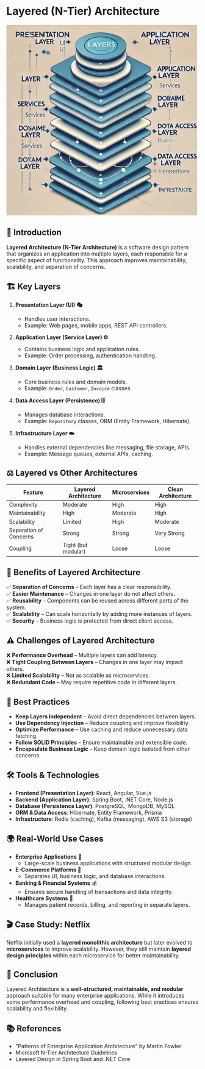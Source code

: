 # Layered (N-Tier) Architecture

<img src="layered.webp" alt="Layered (N-Tier) Architecture" width="500">

## 📌 Introduction
**Layered Architecture (N-Tier Architecture)** is a software design pattern that organizes an application into multiple layers, each responsible for a specific aspect of functionality. This approach improves maintainability, scalability, and separation of concerns.

## 🏗️ Key Layers
1. **Presentation Layer (UI) 🎭**
   - Handles user interactions.
   - Example: Web pages, mobile apps, REST API controllers.

2. **Application Layer (Service Layer) ⚙️**
   - Contains business logic and application rules.
   - Example: Order processing, authentication handling.

3. **Domain Layer (Business Logic) 🏛️**
   - Core business rules and domain models.
   - Example: `Order`, `Customer`, `Invoice` classes.

4. **Data Access Layer (Persistence) 🗄️**
   - Manages database interactions.
   - Example: `Repository` classes, ORM (Entity Framework, Hibernate).

5. **Infrastructure Layer ☁️**
   - Handles external dependencies like messaging, file storage, APIs.
   - Example: Message queues, external APIs, caching.

## ⚖️ Layered vs Other Architectures
| Feature        | Layered Architecture | Microservices | Clean Architecture |
|--------------|-------------------|--------------|----------------|
| Complexity   | Moderate         | High         | High           |
| Maintainability | High           | Moderate     | High           |
| Scalability  | Limited          | High         | Moderate       |
| Separation of Concerns | Strong  | Strong       | Very Strong    |
| Coupling     | Tight (but modular) | Loose     | Loose          |

## 🎯 Benefits of Layered Architecture
✅ **Separation of Concerns** – Each layer has a clear responsibility.  
✅ **Easier Maintenance** – Changes in one layer do not affect others.  
✅ **Reusability** – Components can be reused across different parts of the system.  
✅ **Scalability** – Can scale horizontally by adding more instances of layers.  
✅ **Security** – Business logic is protected from direct client access.  

## ⚠️ Challenges of Layered Architecture
❌ **Performance Overhead** – Multiple layers can add latency.  
❌ **Tight Coupling Between Layers** – Changes in one layer may impact others.  
❌ **Limited Scalability** – Not as scalable as microservices.  
❌ **Redundant Code** – May require repetitive code in different layers.  

## 🚀 Best Practices
- **Keep Layers Independent** – Avoid direct dependencies between layers.
- **Use Dependency Injection** – Reduce coupling and improve flexibility.
- **Optimize Performance** – Use caching and reduce unnecessary data fetching.
- **Follow SOLID Principles** – Ensure maintainable and extensible code.
- **Encapsulate Business Logic** – Keep domain logic isolated from other concerns.

## 🛠️ Tools & Technologies
- **Frontend (Presentation Layer)**: React, Angular, Vue.js
- **Backend (Application Layer)**: Spring Boot, .NET Core, Node.js
- **Database (Persistence Layer)**: PostgreSQL, MongoDB, MySQL
- **ORM & Data Access**: Hibernate, Entity Framework, Prisma
- **Infrastructure**: Redis (caching), Kafka (messaging), AWS S3 (storage)

## 🌍 Real-World Use Cases
- **Enterprise Applications** 🏢
  - Large-scale business applications with structured modular design.
- **E-Commerce Platforms** 🛒
  - Separates UI, business logic, and database interactions.
- **Banking & Financial Systems** 💰
  - Ensures secure handling of transactions and data integrity.
- **Healthcare Systems** 🏥
  - Manages patient records, billing, and reporting in separate layers.

## 🎬 Case Study: Netflix
Netflix initially used a **layered monolithic architecture** but later evolved to **microservices** to improve scalability. However, they still maintain **layered design principles** within each microservice for better maintainability.

## 🏁 Conclusion
Layered Architecture is a **well-structured, maintainable, and modular** approach suitable for many enterprise applications. While it introduces some performance overhead and coupling, following best practices ensures scalability and flexibility.

## 📚 References
- "Patterns of Enterprise Application Architecture" by Martin Fowler
- Microsoft N-Tier Architecture Guidelines
- Layered Design in Spring Boot and .NET Core